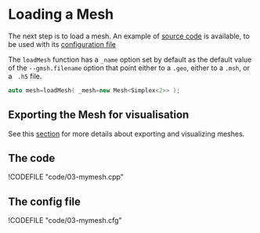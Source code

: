 Loading a Mesh 
==============
<!-- toc -->

The next step is to load a mesh. An example of [source code](code/03-mymesh.cpp) is available, to be used with its [configuration file](code/03-mymesh.cfg)

The `loadMesh` function has a `_name` option set by default as the default value of the `--gmsh.filename` option that point either to a `.geo`, either to a `.msh`, or a ` .h5` file.

```c++
auto mesh=loadMesh( _mesh=new Mesh<Simplex<2>> );
```

## Exporting the Mesh for visualisation 

See this [section](05-VisualizingFunctions.md) for more details about
exporting and visualizing meshes.

## The code
!CODEFILE "code/03-mymesh.cpp"
## The config file
!CODEFILE "code/03-mymesh.cfg"
